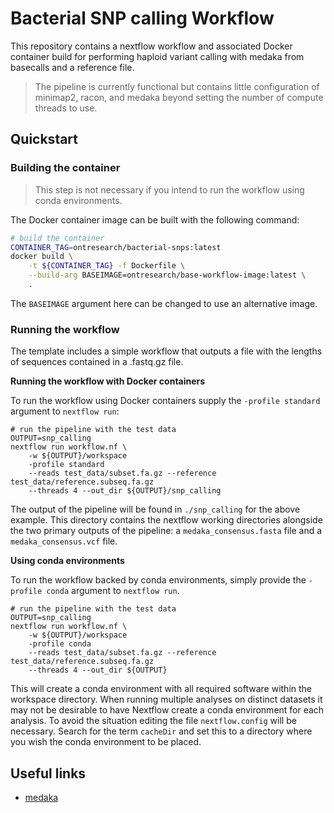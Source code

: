# Bacterial SNP calling Workflow

This repository contains a nextflow workflow and associated Docker
container build for performing haploid variant calling with medaka
from basecalls and a reference file.

> The pipeline is currently functional but contains little
> configuration of minimap2, racon, and medaka beyond setting the
> number of compute threads to use.

## Quickstart

### Building the container

> This step is not necessary if you intend to run the workflow using
> conda environments.

The Docker container image can be built with the following command:
```bash
# build the container
CONTAINER_TAG=ontresearch/bacterial-snps:latest
docker build \
    -t ${CONTAINER_TAG} -f Dockerfile \
    --build-arg BASEIMAGE=ontresearch/base-workflow-image:latest \
    .
```

The `BASEIMAGE` argument here can be changed to use an alternative image.

### Running the workflow

The template includes a simple workflow that outputs a file with the lengths
of sequences contained in a .fastq.gz file.

**Running the workflow with Docker containers**

To run the workflow using Docker containers supply the `-profile standard`
argument to `nextflow run`:

```
# run the pipeline with the test data
OUTPUT=snp_calling
nextflow run workflow.nf \
    -w ${OUTPUT}/workspace 
    -profile standard
    --reads test_data/subset.fa.gz --reference test_data/reference.subseq.fa.gz 
    --threads 4 --out_dir ${OUTPUT}/snp_calling
```

The output of the pipeline will be found in `./snp_calling` for the above
example. This directory contains the nextflow working directories alongside
the two primary outputs of the pipeline: a `medaka_consensus.fasta` file and a
`medaka_consensus.vcf` file.

**Using conda environments**

To run the workflow backed by conda environments, simply provide the
`-profile conda` argument to `nextflow run`.

```
# run the pipeline with the test data
OUTPUT=snp_calling
nextflow run workflow.nf \
    -w ${OUTPUT}/workspace 
    -profile conda
    --reads test_data/subset.fa.gz --reference test_data/reference.subseq.fa.gz 
    --threads 4 --out_dir ${OUTPUT}
```

This will create a conda environment with all required software within the
workspace directory. When running multiple analyses on distinct datasets
it may not be desirable to have Nextflow create a conda environment for each
analysis. To avoid the situation editing the file `nextflow.config` will
be necessary. Search for the term `cacheDir` and set this to a directory
where you wish the conda environment to be placed.

## Useful links

* [medaka](https://www.github.com/nanoporetech/medaka)
